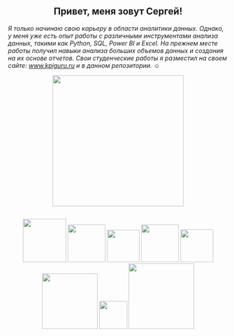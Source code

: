 <h2 align='center'> Привет, меня зовут Сергей!</h2>


_Я только начинаю свою карьеру в области аналитики данных. Однако, у меня уже есть опыт работы с различными инструментами анализа данных, такими как Python, SQL, Power BI и Excel. На прежнем месте работы получил навыки анализа больших объемов данных и создания на их основе отчетов.
Свои студенческие работы я разместил на своем сайте: www.kpiguru.ru и в данном репозитории._ :relaxed:


<div id="header" align="center">
  <img src="https://media.giphy.com/media/3kPDmoWdBpQPNhCnUG/giphy.gif" width="300"/>
</div>

<h2 align='center'>   </h2>

<div align="center">
<img src="https://img.shields.io/badge/Python-blue?style=python&logo=python&logoColor=white" width="99"/>  <img src="https://img.shields.io/badge/Power BI-orange?style=mySQL&logo=Power BIL&logoColor=black" width="86"/> <img src="https://img.shields.io/badge/SQL-blue?style=mySQL&logo=mySQL&logoColor=white" width="74"/> <img src="https://img.shields.io/badge/HTML-orange?style=HTML5&logo=HTML5&logoColor=white" width="86"/> <img src="https://img.shields.io/badge/CSS-green?style=CSS3&logo=CSS3&logoColor=white" width="75"/> <img src="https://img.shields.io/badge/Wordpress-blue?style=Wordpress&logo=Wordpress&logoColor=white" width="127"/>  <img src="https://img.shields.io/badge/Git-black?style=Git&logo=Git&logoColor=white" width="64"/> <img src="https://img.shields.io/badge/Google Colab-gray?style=Google Colab&logo=Google Colab&logoColor=gold" width="150"/>
</div>


